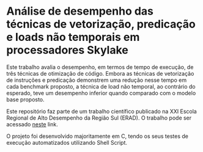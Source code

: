 # Análise de desempenho das técnicas de vetorização, predicação e loads não temporais em processadores Skylake
Este trabalho avalia o desempenho, em termos de tempo de execução, de três técnicas de otimização de código. Embora as técnicas de vetorização de instruções e predicação demonstrem uma redução nesse tempo em cada benchmark proposto, a técnica de load não temporal, ao contrário do esperado, teve um desempenho inferior quando comparado com o modelo base proposto.


Este repositório faz parte de um trabalho científico publicado na XXI Escola Regional de Alto Desempenho da Região Sul (ERAD). O trabalho pode ser acessado [neste](https://sol.sbc.org.br/index.php/eradrs/article/view/14775) link.

O projeto foi desenvolvido majoritamente em C, tendo os seus testes de execução automatizados utilizando Shell Script.
